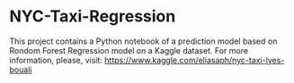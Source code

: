 # NYC-Taxi-Regression

This project contains a Python notebook of a prediction model based on Rondom Forest Regression model on a Kaggle dataset.
For more information, please, visit: https://www.kaggle.com/eliasaph/nyc-taxi-lyes-bouali
